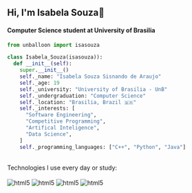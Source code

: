 ## Hi, I'm Isabela Souza👋
#### Computer Science student at University of Brasilia
```python
from unballoon import isasouza

class Isabela_Souza(isasouza)):
  def __init__(self):
    super.__init__()
    self._name: "Isabela Souza Sisnando de Araujo"
    self._age: 19
    self._university: "University of Brasilia - UnB"
    self._undergraduation: "Computer Science"
    self._location: "Brasilia, Brazil 🇧🇷"
    self._interests: [
      "Software Engineering",
      "Competitive Programming",
      "Artifical Inteligence",
      "Data Science",
    ]
    self._programming_languages: ["C++", "Python", "Java"]
```

<br>
Technologies I use every day or study:

<div id="techs"><br>
  <img align="center" alt="html5" src="https://img.shields.io/badge/Python-FFD43B?style=for-the-badge&logo=python&logoColor=blue">
  <img align="center" alt="html5" src="https://img.shields.io/badge/C%2B%2B-00599C?style=for-the-badge&logo=c%2B%2B&logoColor=white">
  <img align="center" alt="html5" src="https://img.shields.io/badge/Java-ED8B00?style=for-the-badge&logo=openjdk&logoColor=white">
  <img align="center" alt="html5" src="https://img.shields.io/badge/sqlite-%2307405e.svg?style=for-the-badge&logo=sqlite&logoColor=white">
</div>
